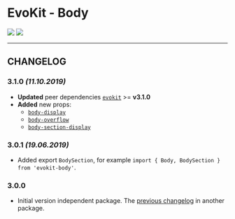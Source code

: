 [README]: /packages/evokit-body/README.md
[evokit]: /packages/evokit/README.md

[body-display]: /packages/evokit-body/?id=body-display
[body-overflow]: /packages/evokit-body/?id=body-overflow
[body-section-display]: /packages/evokit-body/?id=body-section-display


# EvoKit - Body

[![](https://img.shields.io/npm/v/evokit-body.svg)](https://www.npmjs.com/package/evokit-body)
[![](https://img.shields.io/badge/page-README-42b983)][README]

---

## CHANGELOG

### 3.1.0 *(11.10.2019)*

- **Updated** peer dependencies [`evokit`][evokit] >= **v3.1.0**
- **Added** new props:
    - [`body-display`][body-display]
    - [`body-overflow`][body-overflow]
    - [`body-section-display`][body-section-display]

### 3.0.1 *(19.06.2019)*

- Added export `BodySection`, for example `import { Body, BodySection } from 'evokit-body'`.

### 3.0.0

- Initial version independent package. The [previous changelog](/packages/evokit/CHANGELOG.md) in another package.
